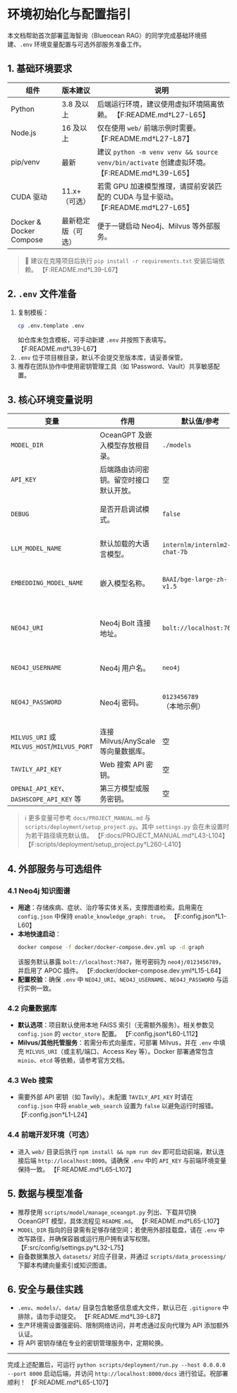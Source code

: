 # 环境初始化与配置指引

本文档帮助首次部署蓝海智询（Blueocean RAG）的同学完成基础环境搭建、`.env` 环境变量配置与可选外部服务准备工作。

## 1. 基础环境要求

| 组件 | 版本建议 | 说明 |
| --- | --- | --- |
| Python | 3.8 及以上 | 后端运行环境，建议使用虚拟环境隔离依赖。 【F:README.md†L27-L65】|
| Node.js | 16 及以上 | 仅在使用 `web/` 前端示例时需要。 【F:README.md†L27-L87】|
| pip/venv | 最新 | 建议 `python -m venv venv && source venv/bin/activate` 创建虚拟环境。 【F:README.md†L39-L65】|
| CUDA 驱动 | 11.x+（可选） | 若需 GPU 加速模型推理，请提前安装匹配的 CUDA 与显卡驱动。 【F:README.md†L27-L65】|
| Docker & Docker Compose | 最新稳定版（可选） | 便于一键启动 Neo4j、Milvus 等外部服务。 |

> 📌 建议在克隆项目后执行 `pip install -r requirements.txt` 安装后端依赖。 【F:README.md†L39-L67】

## 2. `.env` 文件准备

1. 复制模板：
   ```bash
   cp .env.template .env
   ```
   如仓库未包含模板，可手动新建 `.env` 并按照下表填写。 【F:README.md†L39-L67】
2. `.env` 位于项目根目录，默认不会提交至版本库，请妥善保管。
3. 推荐在团队协作中使用密钥管理工具（如 1Password、Vault）共享敏感配置。

## 3. 核心环境变量说明

| 变量 | 作用 | 默认值/参考 | 备注 |
| --- | --- | --- | --- |
| `MODEL_DIR` | OceanGPT 及嵌入模型存放根目录。 | `./models` | 生产环境建议指向挂载盘或共享存储。 【F:src/config/settings.py†L32-L75】|
| `API_KEY` | 后端路由访问密钥。留空时接口默认开放。 | 空 | 生产环境务必设置，前端请求需携带。 【F:src/config/settings.py†L36-L56】|
| `DEBUG` | 是否开启调试模式。 | `false` | 开发环境可设为 `true`。 【F:docs/PROJECT_MANUAL.md†L43-L88】|
| `LLM_MODEL_NAME` | 默认加载的大语言模型。 | `internlm/internlm2-chat-7b` | 可与 `config.json` 中 `model_name` 协同调整。 【F:src/config/settings.py†L42-L75】【F:config.json†L1-L40】|
| `EMBEDDING_MODEL_NAME` | 嵌入模型名称。 | `BAAI/bge-large-zh-v1.5` | 需与向量库维度匹配。 【F:src/config/settings.py†L42-L75】【F:config.json†L1-L22】|
| `NEO4J_URI` | Neo4j Bolt 连接地址。 | `bolt://localhost:7687` | Docker Compose 开发默认 `bolt://graph:7687`。 【F:src/core/graphbase.py†L32-L44】【F:docker/docker-compose.dev.yml†L15-L62】|
| `NEO4J_USERNAME` | Neo4j 用户名。 | `neo4j` | 与数据库创建的用户保持一致。 【F:src/core/graphbase.py†L32-L44】|
| `NEO4J_PASSWORD` | Neo4j 密码。 | `0123456789`（本地示例） | 建议在生产环境修改。 【F:src/core/graphbase.py†L32-L44】【F:docker/docker-compose.dev.yml†L15-L62】|
| `MILVUS_URI` 或 `MILVUS_HOST`/`MILVUS_PORT` | 连接 Milvus/AnyScale 等向量数据库。 | 空 | 仅在启用外部向量库时必填。 |
| `TAVILY_API_KEY` | Web 搜索 API 密钥。 | 空 | 未设置时 `src/utils/web_search.py` 会报错。 |
| `OPENAI_API_KEY`、`DASHSCOPE_API_KEY` 等 | 第三方模型或服务密钥。 | 空 | 按需填写，避免提交到仓库。 |

> ℹ️ 更多变量可参考 `docs/PROJECT_MANUAL.md` 与 `scripts/deployment/setup_project.py`。其中 `settings.py` 会在未设置时为若干路径填充默认值。 【F:docs/PROJECT_MANUAL.md†L43-L104】【F:scripts/deployment/setup_project.py†L260-L410】

## 4. 外部服务与可选组件

### 4.1 Neo4j 知识图谱

- **用途**：存储疾病、症状、治疗等实体关系，支撑图谱检索。启用需在 `config.json` 中保持 `enable_knowledge_graph: true`。 【F:config.json†L1-L60】
- **本地快速启动**：
  ```bash
  docker compose -f docker/docker-compose.dev.yml up -d graph
  ```
  该服务默认暴露 `bolt://localhost:7687`，账号密码为 `neo4j/0123456789`，并启用了 APOC 插件。 【F:docker/docker-compose.dev.yml†L15-L64】
- **配置校验**：确保 `.env` 中 `NEO4J_URI`、`NEO4J_USERNAME`、`NEO4J_PASSWORD` 与运行实例一致。

### 4.2 向量数据库

- **默认选项**：项目默认使用本地 FAISS 索引（无需额外服务）。相关参数见 `config.json` 的 `vector_store` 配置。 【F:config.json†L60-L112】
- **Milvus/其他托管服务**：若需分布式向量库，可部署 Milvus，并在 `.env` 中填充 `MILVUS_URI`（或主机/端口、Access Key 等）。Docker 部署通常包含 `minio`、`etcd` 等依赖，请参考官方文档。

### 4.3 Web 搜索

- 需要外部 API 密钥（如 Tavily）。未配置 `TAVILY_API_KEY` 时请在 `config.json` 中将 `enable_web_search` 设置为 `false` 以避免运行时报错。 【F:config.json†L1-L24】

### 4.4 前端开发环境（可选）

- 进入 `web/` 目录后执行 `npm install && npm run dev` 即可启动前端，默认连接后端 `http://localhost:8000`。请确保 `.env` 中的 `API_KEY` 与前端环境变量保持一致。 【F:README.md†L65-L107】

## 5. 数据与模型准备

- 推荐使用 `scripts/model/manage_oceangpt.py` 列出、下载并切换 OceanGPT 模型，具体流程见 `README.md`。 【F:README.md†L65-L107】
- `MODEL_DIR` 指向的目录需有足够存储空间；若使用外部挂载盘，请在 `.env` 中改写路径，并确保容器或运行用户拥有读写权限。 【F:src/config/settings.py†L32-L75】
- 自备数据集放入 `datasets/` 对应子目录，并通过 `scripts/data_processing/` 下脚本构建向量索引或知识图谱。

## 6. 安全与最佳实践

- `.env`、`models/`、`data/` 目录包含敏感信息或大文件，默认已在 `.gitignore` 中排除，请勿手动提交。 【F:README.md†L39-L87】
- 生产环境需设置强密码、限制网络访问，并考虑通过反向代理为 API 添加额外认证。
- 将 API 密钥存储在专业的密钥管理服务中，定期轮换。

---

完成上述配置后，可运行 `python scripts/deployment/run.py --host 0.0.0.0 --port 8000` 启动后端，并访问 `http://localhost:8000/docs` 进行验证。祝部署顺利！ 【F:README.md†L65-L107】
